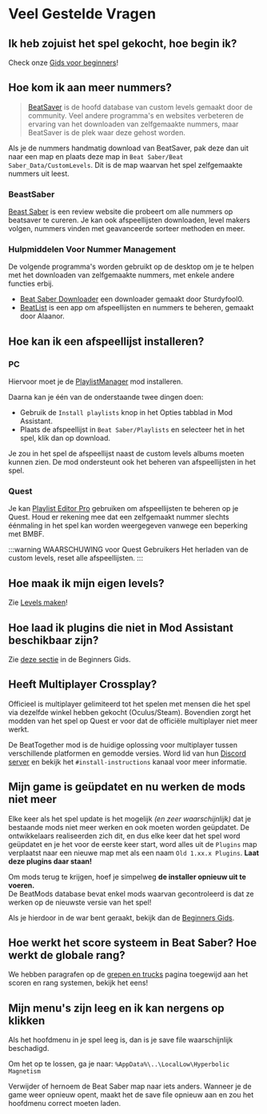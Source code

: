 # Veel Gestelde Vragen

## Ik heb zojuist het spel gekocht, hoe begin ik?
Check onze [Gids voor beginners](/nl/beginners-guide.md)!

## Hoe kom ik aan meer nummers?
> [BeatSaver](https://beatsaver.com) is de hoofd database van custom levels gemaakt door de community. Veel andere programma's en websites verbeteren de ervaring van het downloaden van zelfgemaakte nummers, maar BeatSaver is de plek waar deze gehost worden.

Als je de nummers handmatig download van BeatSaver, pak deze dan uit naar een map en plaats deze map in `Beat Saber/Beat Saber_Data/CustomLevels`. Dit is de map waarvan het spel zelfgemaakte nummers uit leest.

### BeastSaber
[Beast Saber](https://www.bsaber.com) is een review website die probeert om alle nummers op beatsaver te cureren. Je kan ook afspeellijsten downloaden, level makers volgen, nummers vinden met geavanceerde sorteer methoden en meer.

### Hulpmiddelen Voor Nummer Management
De volgende programma's worden gebruikt op de desktop om je te helpen met het downloaden van zelfgemaakte nummers, met enkele andere functies erbij.

* [Beat Saber Downloader](https://drive.google.com/file/d/1QWedF77hWYbqcigIWa2UcpXlhqGTjwR1/view) een downloader gemaakt door Sturdyfool0.
* [BeatList](https://github.com/Alaanor/beatlist) is een app om afspeellijsten en nummers te beheren, gemaakt door Alaanor.

## Hoe kan ik een afspeellijst installeren?

### PC
Hiervoor moet je de [PlaylistManager](https://github.com/rithik-b/PlaylistManager/releases/latest) mod installeren.

Daarna kan je één van de onderstaande twee dingen doen:

* Gebruik de `Install playlists` knop in het Opties tabblad in Mod Assistant.
* Plaats de afspeellijst in `Beat Saber/Playlists` en selecteer het in het spel, klik dan op download.

Je zou in het spel de afspeellijst naast de custom levels albums moeten kunnen zien. De mod ondersteunt ook het beheren van afspeellijsten in het spel.

### Quest
Je kan [Playlist Editor Pro](https://beatsaberquest.com/bmbf/my-tools/playlist-editor-pro/) gebruiken om afspeellijsten te beheren op je Quest. Houd er rekening mee dat een zelfgemaakt nummer slechts éénmaling in het spel kan worden weergegeven vanwege een beperking met BMBF.

:::warning WAARSCHUWING voor Quest Gebruikers Het herladen van de custom levels, reset alle afspeellijsten. :::

## Hoe maak ik mijn eigen levels?
Zie [Levels maken](/nl/mapping/)!

## Hoe laad ik plugins die niet in Mod Assistant beschikbaar zijn?
Zie [deze sectie](/pc-modding.md#manual-installation) in de Beginners Gids.

## Heeft Multiplayer Crossplay?
Officieel is multiplayer gelimiteerd tot het spelen met mensen die het spel via dezelfde winkel hebben gekocht (Oculus/Steam). Bovendien zorgt het modden van het spel op Quest er voor dat de officiële multiplayer niet meer werkt.

De BeatTogether mod is de huidige oplossing voor multiplayer tussen verschillende platformen en gemodde versies. Word lid van hun [Discord server](https://discord.com/invite/gezGrFG4tz) en bekijk het `#install-instructions` kanaal voor meer informatie.

## Mijn game is geüpdatet en nu werken de mods niet meer
Elke keer als het spel update is het mogelijk *(en zeer waarschijnlijk)* dat je bestaande mods niet meer werken en ook moeten worden geüpdatet. De ontwikkelaars realiseerden zich dit, en dus elke keer dat het spel word geüpdatet en je het voor de eerste keer start, word alles uit de `Plugins` map verplaatst naar een nieuwe map met als een naam `Old 1.xx.x Plugins`. **Laat deze plugins daar staan!**

Om mods terug te krijgen, hoef je simpelweg **de installer opnieuw uit te voeren.**  
De BeatMods database bevat enkel mods waarvan gecontroleerd is dat ze werken op de nieuwste versie van het spel!

Als je hierdoor in de war bent geraakt, bekijk dan de [Beginners Gids](/beginners-guide.md).

## Hoe werkt het score systeem in Beat Saber? Hoe werkt de globale rang?
We hebben paragrafen op de [grepen en trucks](/grips-and-tricks.md) pagina toegewijd aan het scoren en rang systemen, bekijk het eens!

## Mijn menu's zijn leeg en ik kan nergens op klikken
Als het hoofdmenu in je spel leeg is, dan is je save file waarschijnlijk beschadigd.

Om het op te lossen, ga je naar: `%AppData%\..\LocalLow\Hyperbolic Magnetism`

Verwijder of hernoem de Beat Saber map naar iets anders. Wanneer je de game weer opnieuw opent, maakt het de save file opnieuw aan en zou het hoofdmenu correct moeten laden.
